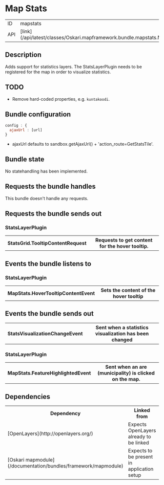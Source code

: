 # Map Stats

<table class="table">
  <tr>
    <td>ID</td><td>mapstats</td>
  </tr>
  <tr>
    <td>API</td><td>[link](/api/latest/classes/Oskari.mapframework.bundle.mapstats.MapStatsBundleInstance.html)</td>
  </tr>
</table>

## Description

Adds support for statistics layers. The StatsLayerPlugin needs to be registered for the map in order to visualize statistics.


## TODO

* Remove hard-coded properties, e.g. `kuntakoodi`.

## Bundle configuration

```javascript
config : {
  ajaxUrl : [url]
}
```
* ajaxUrl defaults to sandbox.getAjaxUrl() + 'action_route=GetStatsTile'.

## Bundle state

No statehandling has been implemented.

## Requests the bundle handles

This bundle doesn't handle any requests.

## Requests the bundle sends out

### StatsLayerPlugin

<table class="table">
  <tr>
    <th>StatsGrid.TooltipContentRequest</th>
    <th>Requests to get content for the hover tooltip.</th>
  </tr>
</table>

## Events the bundle listens to

### StatsLayerPlugin

<table class="table">
  <tr>
    <th>MapStats.HoverTooltipContentEvent</th>
    <th>Sets the content of the hover tooltip</th>
  </tr>
</table>

## Events the bundle sends out

<table class="table">
  <tr>
    <th>StatsVisualizationChangeEvent</th><th>Sent when a statistics visualization has been changed</th>
  </tr>
</table>

### StatsLayerPlugin

<table class="table">
  <tr>
    <th>MapStats.FeatureHighlightedEvent</th>
    <th>Sent when an are (municipality) is clicked on the map.</th>
  </tr>
</table>

## Dependencies

<table class="table">
  <tr>
    <th>Dependency</th><th>Linked from</th><th>Purpose</th>
  </tr>
  <tr>
    <td> [OpenLayers](http://openlayers.org/) </td>
    <td> Expects OpenLayers already to be linked </td>
    <td> To modify map</td>
  </tr>
  <tr>
    <td> [Oskari mapmodule](/documentation/bundles/framework/mapmodule)</td>
    <td> Expects to be present in application setup </td>
    <td> To gain control to OpenLayers map</td>
  </tr>
</table>
